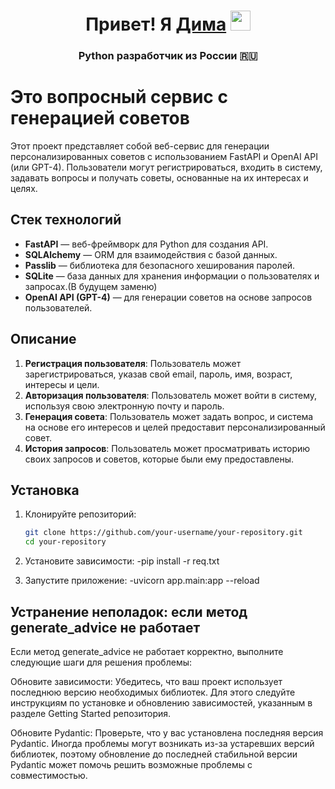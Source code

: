 <h1 align="center">Привет! Я <a href="https://github.com/sunnylucifer66" target="_blank">Дима</a>
<img src="https://github.com/blackcater/blackcater/raw/main/images/Hi.gif" height="32"/></h1>
<h3 align="center">Python разработчик из России 🇷🇺</h3>

# Это вопросный сервис с генерацией советов

Этот проект представляет собой веб-сервис для генерации персонализированных советов с использованием FastAPI и OpenAI API (или GPT-4). Пользователи могут регистрироваться, входить в систему, задавать вопросы и получать советы, основанные на их интересах и целях.

## Стек технологий

- **FastAPI** — веб-фреймворк для Python для создания API.
- **SQLAlchemy** — ORM для взаимодействия с базой данных.
- **Passlib** — библиотека для безопасного хеширования паролей.
- **SQLite** — база данных для хранения информации о пользователях и запросах.(В будущем заменю)
- **OpenAI API (GPT-4)** — для генерации советов на основе запросов пользователей.

## Описание

1. **Регистрация пользователя**: Пользователь может зарегистрироваться, указав свой email, пароль, имя, возраст, интересы и цели.
2. **Авторизация пользователя**: Пользователь может войти в систему, используя свою электронную почту и пароль.
3. **Генерация совета**: Пользователь может задать вопрос, и система на основе его интересов и целей предоставит персонализированный совет.
4. **История запросов**: Пользователь может просматривать историю своих запросов и советов, которые были ему предоставлены.

## Установка

1. Клонируйте репозиторий:
   ```bash
   git clone https://github.com/your-username/your-repository.git
   cd your-repository
2. Установите зависимости:
   -pip install -r req.txt

3. Запустите приложение:
   -uvicorn app.main:app --reload

## Устранение неполадок: если метод generate_advice не работает

Если метод generate_advice не работает корректно, выполните следующие шаги для решения проблемы:

Обновите зависимости: Убедитесь, что ваш проект использует последнюю версию необходимых библиотек. Для этого следуйте инструкциям по установке и обновлению зависимостей, указанным в разделе Getting Started репозитория.

Обновите Pydantic: Проверьте, что у вас установлена последняя версия Pydantic. Иногда проблемы могут возникать из-за устаревших версий библиотек, поэтому обновление до последней стабильной версии Pydantic может помочь решить возможные проблемы с совместимостью.



